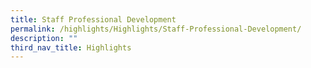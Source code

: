 ```yaml
---
title: Staff Professional Development
permalink: /highlights/Highlights/Staff-Professional-Development/
description: ""
third_nav_title: Highlights
---
```

